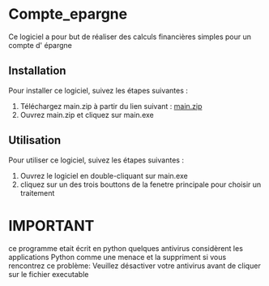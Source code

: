 # Compte_epargne 
Ce logiciel a pour but de réaliser des calculs financières simples pour un compte d' épargne

## Installation

Pour installer ce logiciel, suivez les étapes suivantes :

1. Téléchargez main.zip à partir du lien suivant : [main.zip](https://drive.google.com/file/d/1JWgohZyZwwgUuGZBWC3n9ThUrZUD-OCU/view?usp=share_link)
2. Ouvrez main.zip et cliquez sur main.exe


## Utilisation

Pour utiliser ce logiciel, suivez les étapes suivantes :

1. Ouvrez le logiciel en double-cliquant sur main.exe
2. cliquez sur un des trois bouttons de la fenetre principale pour choisir un traitement

# IMPORTANT
ce programme etait écrit en python
quelques antivirus considèrent  les applications Python comme une menace et la suppriment
si vous rencontrez ce problème: Veuillez désactiver votre antivirus avant de cliquer sur le fichier executable 
